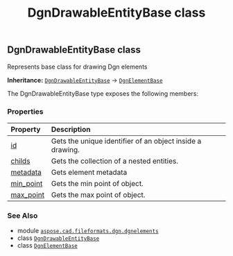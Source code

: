 ﻿---
title: DgnDrawableEntityBase class
second_title: Aspose.CAD for Python via .NET API References
description: 
type: docs
weight: 120
url: /python-net/aspose.cad.fileformats.dgn.dgnelements/dgndrawableentitybase/
is_root: false
---

## DgnDrawableEntityBase class

Represents base class for drawing Dgn elements



**Inheritance:** [`DgnDrawableEntityBase`](/cad/python-net/aspose.cad.fileformats.dgn.dgnelements/dgndrawableentitybase) → 
[`DgnElementBase`](/cad/python-net/aspose.cad.fileformats.dgn.dgnelements/dgnelementbase)



The DgnDrawableEntityBase type exposes the following members:

### Properties
| Property | Description |
| :- | :- |
| [id](/cad/python-net/aspose.cad.fileformats.dgn.dgnelements/dgndrawableentitybase/id) | Gets the unique identifier of an object inside a drawing. |
| [childs](/cad/python-net/aspose.cad.fileformats.dgn.dgnelements/dgndrawableentitybase/childs) | Gets the collection of a nested entities. |
| [metadata](/cad/python-net/aspose.cad.fileformats.dgn.dgnelements/dgndrawableentitybase/metadata) | Gets element metadata |
| [min_point](/cad/python-net/aspose.cad.fileformats.dgn.dgnelements/dgndrawableentitybase/min_point) | Gets the min point of object. |
| [max_point](/cad/python-net/aspose.cad.fileformats.dgn.dgnelements/dgndrawableentitybase/max_point) | Gets the max point of object. |



### See Also
* module [`aspose.cad.fileformats.dgn.dgnelements`](..)
* class [`DgnDrawableEntityBase`](/cad/python-net/aspose.cad.fileformats.dgn.dgnelements/dgndrawableentitybase)
* class [`DgnElementBase`](/cad/python-net/aspose.cad.fileformats.dgn.dgnelements/dgnelementbase)
